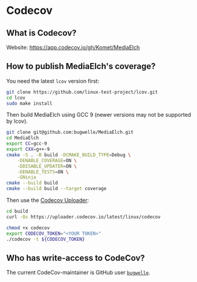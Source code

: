 # Codecov

## What is Codecov?

Website: https://app.codecov.io/gh/Komet/MediaElch

## How to publish MediaElch's coverage?
You need the latest `lcov` version first:

```sh
git clone https://github.com/linux-test-project/lcov.git
cd lcov
sudo make install 
```

Then build MediaElch using GCC 9 (newer versions may not be supported by lcov).

```sh
git clone git@github.com:bugwelle/MediaElch.git
cd MediaElch
export CC=gcc-9
export CXX=g++-9
cmake -S . -B build -DCMAKE_BUILD_TYPE=Debug \
    -DENABLE_COVERAGE=ON \
    -DDISABLE_UPDATER=ON \
    -DENABLE_TESTS=ON \
    -GNinja
cmake --build build
cmake --build build --target coverage
```

Then use the [Codecov Uploader](https://docs.codecov.com/docs/codecov-uploader):

```sh
cd build
curl -Os https://uploader.codecov.io/latest/linux/codecov

chmod +x codecov
export CODECOV_TOKEN="<YOUR TOKEN>"
./codecov -t ${CODECOV_TOKEN}
```


## Who has write-access to CodeCov?
The current CodeCov-maintainer is GitHub user
[`bugwelle`](https://github.com/bugwelle/).
